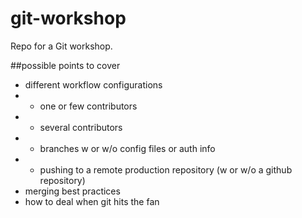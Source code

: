 git-workshop
============

Repo for a Git workshop.

##possible points to cover
* different workflow configurations
* * one or few contributors
* * several contributors
* * branches w or w/o config files or auth info
* * pushing to a remote production repository (w or w/o a github repository)
* merging best practices
* how to deal when git hits the fan
